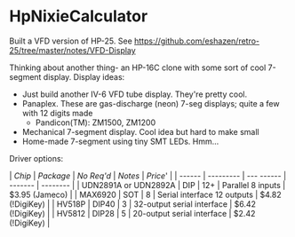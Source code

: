 # HpNixieCalculator

Built a VFD version of HP-25.   See https://github.com/eshazen/retro-25/tree/master/notes/VFD-Display

Thinking about another thing- an HP-16C clone with some sort of cool 7-segment display.
Display ideas:

* Just build another IV-6 VFD tube display.  They're pretty cool.
* Panaplex.  These are gas-discharge (neon) 7-seg displays; quite a few with 12 digits made
  * Pandicon(TM): ZM1500, ZM1200 
* Mechanical 7-segment display.  Cool idea but hard to make small
* Home-made 7-segment using tiny SMT LEDs.  Hmm...

Driver options:

| *Chip* | *Package* | *No Req'd* | *Notes* | _Price_' |
| ------ | --------- | --- ------ | ------- | -------- |
| UDN2891A or UDN2892A | DIP | 12+ | Parallel 8 inputs | $3.95 (Jameco) |
| MAX6920 | SOT | 8 | Serial interface 12 outputs | $4.82 (!DigiKey) |
| HV518P | DIP40 | 3 | 32-output serial interface | $6.42 (!DigiKey) |
| HV5812 | DIP28 | 5 | 20-output serial interface | $2.42 (!DigiKey) |



